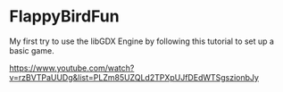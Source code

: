 # FlappyBirdFun
My first try to use the libGDX Engine by following this tutorial to set up a basic game.

https://www.youtube.com/watch?v=rzBVTPaUUDg&list=PLZm85UZQLd2TPXpUJfDEdWTSgszionbJy
